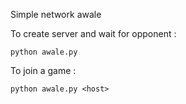 Simple network awale

To create server and wait for opponent :

	python awale.py


To join a game :

	python awale.py <host>

